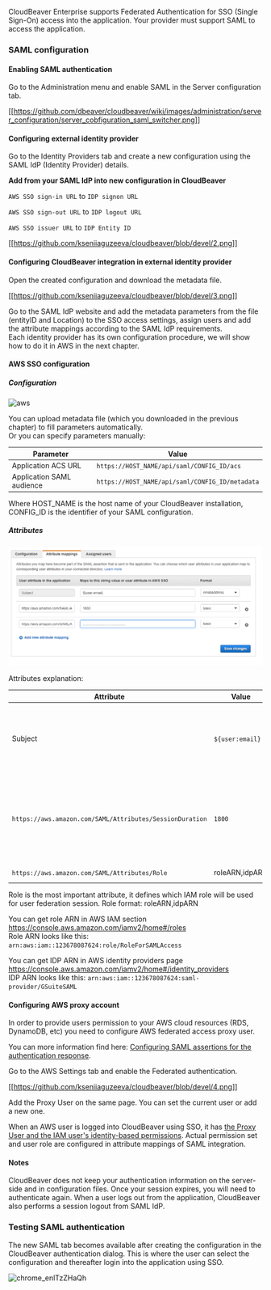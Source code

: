 CloudBeaver Enterprise supports Federated Authentication for SSO (Single Sign-On) access into the application. Your provider must support SAML to access the application.

### SAML configuration


#### Enabling SAML authentication

Go to the Administration menu and enable SAML in the Server configuration tab.

[[https://github.com/dbeaver/cloudbeaver/wiki/images/administration/server_configuration/server_cobfiguration_saml_switcher.png]]

#### Configuring external identity provider

Go to the Identity Providers tab and create a new configuration using the SAML IdP (Identity Provider) details.

**Add from your SAML IdP into new configuration in CloudBeaver**

`AWS SSO sign-in URL` to `IDP signon URL`

`AWS SSO sign-out URL` to `IDP logout URL`

`AWS SSO issuer URL` to `IDP Entity ID`

[[https://github.com/kseniiaguzeeva/cloudbeaver/blob/devel/2.png]]

#### Configuring CloudBeaver integration in external identity provider

Open the created configuration and download the metadata file.

[[https://github.com/kseniiaguzeeva/cloudbeaver/blob/devel/3.png]]

Go to the SAML IdP website and add the metadata parameters from the file (entityID and Location) to the SSO access settings, assign users and add the attribute mappings according to the SAML IdP requirements.  
Each identity provider has its own configuration procedure, we will show how to do it in AWS in the next chapter.  

#### AWS SSO configuration

##### Configuration

![aws](https://user-images.githubusercontent.com/51405061/138433882-179771b6-71c3-4a79-9cab-7dcc7cf13f50.png)

You can upload metadata file (which you downloaded in the previous chapter) to fill parameters automatically.  
Or you can specify parameters manually:

Parameter | Value
---|---
Application ACS URL | `https://HOST_NAME/api/saml/CONFIG_ID/acs`
Application SAML audience | `https://HOST_NAME/api/saml/CONFIG_ID/metadata`

Where HOST_NAME is the host name of your CloudBeaver installation, CONFIG_ID is the identifier of your SAML configuration.  

##### Attributes

![attribute-mappings](images/aws/aws-attribute-mappings.png)

Attributes explanation:

Attribute | Value | Meaning
---|---|---
Subject | `${user:email}` | User unique identifier (nameId). It is usually an email address.
`https://aws.amazon.com/SAML/Attributes/SessionDuration` | `1800` | Session duration in seconds. 1800 (30 minutes) is the default value
`https://aws.amazon.com/SAML/Attributes/Role` | roleARN,idpARN | IAM role identifier

Role is the most important attribute, it defines which IAM role will be used for user federation session.
Role format: roleARN,idpARN  

You can get role ARN in AWS IAM section https://console.aws.amazon.com/iamv2/home#/roles   
Role ARN looks like this: `arn:aws:iam::123678087624:role/RoleForSAMLAccess`  

You can get IDP ARN in AWS identity providers page https://console.aws.amazon.com/iamv2/home#/identity_providers   
IDP ARN looks like this: `arn:aws:iam::123678087624:saml-provider/GSuiteSAML`  

#### Configuring AWS proxy account

In order to provide users permission to your AWS cloud resources (RDS, DynamoDB, etc) you need to configure AWS federated access proxy user.  

You can more information find here: [Configuring SAML assertions for the authentication response](https://docs.aws.amazon.com/IAM/latest/UserGuide/id_roles_providers_create_saml_assertions.html).

Go to the AWS Settings tab and enable the Federated authentication.

[[https://github.com/kseniiaguzeeva/cloudbeaver/blob/devel/4.png]]

Add the Proxy User on the same page. You can set the current user or add a new one. 

When an AWS user is logged into CloudBeaver using SSO, it has [the Proxy User and the IAM user's identity-based permissions](https://docs.aws.amazon.com/IAM/latest/UserGuide/id_credentials_temp_control-access_getfederationtoken.html). 
Actual permission set and user role are configured in attribute mappings of SAML integration.  

#### Notes 

CloudBeaver does not keep your authentication information on the server-side and in configuration files.
Once your session expires, you will need to authenticate again. When a user logs out from the application, CloudBeaver also performs a session logout from SAML IdP.


### Testing SAML authentication

The new SAML tab becomes available after creating the configuration in the CloudBeaver authentication dialog. This is where the user can select the configuration and thereafter login into the application using SSO.

![chrome_enlTzZHaQh](https://user-images.githubusercontent.com/51405061/138428908-298910d9-0adc-4258-a59f-ac2e4b51514e.png)



